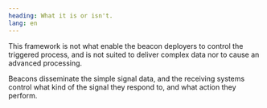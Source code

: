 ```yaml
---
heading: What it is or isn't.
lang: en
---
```

This framework is not what enable the beacon deployers to control the triggered process, and is not suited to deliver complex data nor to cause an advanced processing.

Beacons disseminate the simple signal data, and the receiving systems control what kind of the signal they respond to, and what action they perform.
